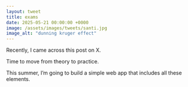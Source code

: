 ```yaml
---
layout: tweet
title: exams
date: 2025-05-21 00:00:00 +0000
image: /assets/images/tweets/santi.jpg
image_alt: "dunning kruger effect"
---
```


Recently, I came across this post on X.

Time to move from theory to practice.

This summer, I’m going to build a simple web app that includes all these elements.